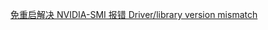 [免重启解决 NVIDIA-SMI 报错 Driver/library version mismatch](https://muwaii.com/posts/cuda-nvidia-smi-nvml-driver-library-version-mismatch)